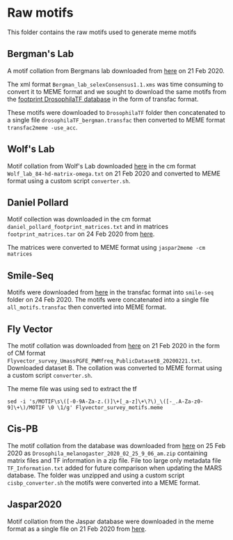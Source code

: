 # Raw motifs

This folder contains the raw motifs used to generate meme motifs

## Bergman's Lab
A motif collation from Bergmans lab downloaded from [here](http://bergmanlab.genetics.uga.edu/?page_id=274) on 21 Feb 2020.

The xml format `Bergman_lab_selexConsensus1.1.xms` was time consuming to convert it to MEME format 
and we sought to download the same motifs from the [footprint DrosophilaTF database](http://floresta.eead.csic.es/footprintdb/index.php?database=7&type=motif&page=1) in the form of transfac format.

These motifs were downloaded to `DrosophilaTF` folder then concatenated to a single file `drosophilaTF_bergman.transfac`
then converted to MEME format `transfac2meme -use_acc`.

## Wolf's Lab
Motif collation from Wolf's Lab downloaded [here](https://www.umassmed.edu/wolfe-lab/binding-site-database/) in the cm format `Wolf_lab_84-hd-matrix-omega.txt` on 21 Feb 2020 
and converted to MEME format using a custom script `converter.sh`.

## Daniel Pollard
Motif collection was downloaded in the cm format `daniel_pollard_footprint_matrices.txt` and in matrices `footprint_matrices.tar` on 24 Feb 2020 from [here](http://www.danielpollard.com/matrices.html).

The matrices were converted to MEME format using `jaspar2meme -cm matrices`

## Smile-Seq
Motifs were downloaded from [here](http://floresta.eead.csic.es/footprintdb/index.php?database=20&type=motif&page=1) in the transfac format into `smile-seq` folder on 24 Feb 2020.
The motifs were concatenated into a single file `all_motifs.transfac` then converted into MEME format.

## Fly Vector
The motif collation was downloaded from [here](http://mccb.umassmed.edu/ffs/DownloadData.php) on 21 Feb 2020 in the form of CM format `Flyvector_survey_UmassPGFE_PWMfreq_PublicDatasetB_20200221.txt`.
Downloaded dataset B. The collation was converted to MEME format using a custom script `converter.sh`.

The meme file was using sed to extract the tf
```
sed -i 's/MOTIF\s\([-0-9A-Za-z.()]\+[_a-z]\+\?\)_\([-_.A-Za-z0-9]\+\)/MOTIF \0 \1/g' Flyvector_survey_motifs.meme
```

## Cis-PB
The motif collation from the database was downloaded from [here](http://cisbp.ccbr.utoronto.ca/bulk.php) on 25 Feb 2020 as `Drosophila_melanogaster_2020_02_25_9_06_am.zip` containing matrix files and TF information in a zip file. File too large only metadata file `TF_Information.txt` added for future comparison when updating the MARS database.
The folder was unzipped and using a custom script `cisbp_converter.sh` the motifs were converted into a MEME format.

## Jaspar2020
Motif collation from the Jaspar database were downloaded in the meme format as a single file on 21 Feb 2020 from [here](http://jaspar.genereg.net/downloads/).
